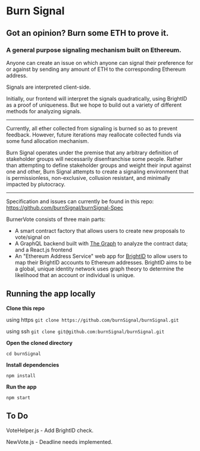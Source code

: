 # Burn Signal
## Got an opinion? Burn some ETH to prove it.
### A general purpose signaling mechanism built on Ethereum.

Anyone can create an issue on which anyone can signal their preference for or against by sending any amount of ETH to the corresponding Ethereum address.

Signals are interpreted client-side.

Initially, our frontend will interpret the signals quadratically, using BrightID as a proof of uniqueness. But we hope to build out a variety of different methods for analyzing signals.

---

Currently, all ether collected from signaling is burned so as to prevent feedback. However, future iterations may reallocate collected funds via some fund allocation mechanism.

Burn Signal operates under the premise that any arbitrary definition of stakeholder groups will necessarily disenfranchise some people. Rather than attempting to define stakeholder groups and weight their input against one and other, Burn Signal attempts to create a signaling environment that is permissionless, non-exclusive, collusion resistant, and minimally impacted by plutocracy.

---

Specification and issues can currently be found in this repo: https://github.com/burnSignal/burnSignal-Spec

BurnerVote consists of three main parts:

* A smart contract factory that allows users to create new proposals to vote/signal on
* A GraphQL backend built with [The Graph](https://thegraph.com/) to analyze the contract data; and a React.js frontend
* An "Ethereum Address Service" web app for [BrightID](https://www.brightid.org/) to allow users to map their BrightID accounts to Ethereum addresses. BrightID aims to be a global, unique identity network uses graph theory to determine the likelihood that an account or individual is unique.

## Running the app locally

**Clone this repo**

using https `git clone https://github.com/burnSignal/burnSignal.git`

using ssh `git clone git@github.com:burnSignal/burnSignal.git`

**Open the cloned directory**

`cd burnSignal`

**Install dependencies**

`npm install`

**Run the app**

`npm start`

## To Do

VoteHelper.js - Add BrightID check.

NewVote.js - Deadline needs implemented.
